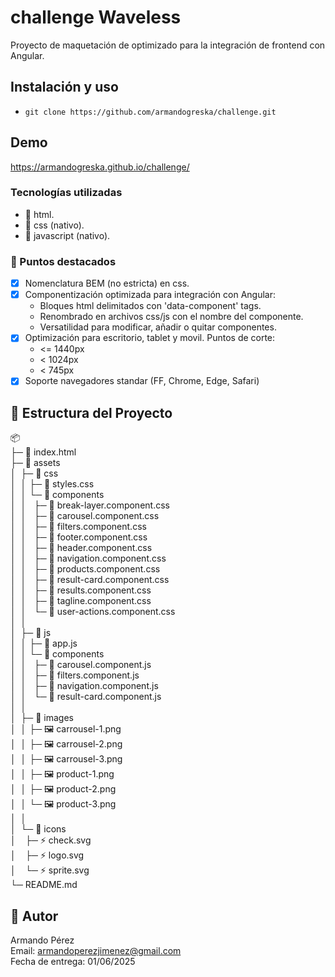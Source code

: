 # challenge Waveless

Proyecto de maquetación de optimizado para la integración de frontend con Angular.

## Instalación y uso

- `git clone https://github.com/armandogreska/challenge.git`

## Demo

https://armandogreska.github.io/challenge/

### Tecnologías utilizadas

- 📄 html.
- 🎨 css (nativo).
- 📜 javascript (nativo).

### 🌟 Puntos destacados

- [x] Nomenclatura BEM (no estricta) en css.
- [x] Componentización optimizada para integración con Angular:
  - Bloques html delimitados con 'data-component' tags.
  - Renombrado en archivos css/js con el nombre del componente.
  - Versatilidad para modificar, añadir o quitar componentes.
- [x] Optimización para escritorio, tablet y movil. Puntos de corte:
  - <= 1440px
  - < 1024px
  - < 745px
- [x] Soporte navegadores standar (FF, Chrome, Edge, Safari)

## 🌳 Estructura del Proyecto

📦 <root>  
├─ 📄 index.html  
├─ 📂 assets  
│   ├─ 📂 css  
│   │  ├─ 🎨 styles.css  
│   │  └─ 📂 components  
│   │     ├─ 🎨 break-layer.component.css  
│   │     ├─ 🎨 carousel.component.css  
│   │     ├─ 🎨 filters.component.css  
│   │     ├─ 🎨 footer.component.css  
│   │     ├─ 🎨 header.component.css  
│   │     ├─ 🎨 navigation.component.css  
│   │     ├─ 🎨 products.component.css  
│   │     ├─ 🎨 result-card.component.css  
│   │     ├─ 🎨 results.component.css  
│   │     ├─ 🎨 tagline.component.css  
│   │     └─ 🎨 user-actions.component.css  
│   │  
│   ├─ 📂 js  
│   │  ├─ 📜 app.js  
│   │  └─ 📂 components  
│   │     ├─ 📜 carousel.component.js  
│   │     ├─ 📜 filters.component.js  
│   │     ├─ 📜 navigation.component.js  
│   │     └─ 📜 result-card.component.js  
│   │  
│   ├─ 📂 images  
│   │  ├─ 🖼️ carrousel-1.png  
│   │  ├─ 🖼️ carrousel-2.png  
│   │  ├─ 🖼️ carrousel-3.png  
│   │  ├─ 🖼️ product-1.png  
│   │  ├─ 🖼️ product-2.png  
│   │  └─ 🖼️ product-3.png  
│   │  
│   └─ 📂 icons  
│      ├─ ⚡ check.svg  
│      ├─ ⚡ logo.svg  
│      └─ ⚡ sprite.svg  
└─ README.md

## 📩 Autor

Armando Pérez  
Email: armandoperezjimenez@gmail.com  
Fecha de entrega: 01/06/2025  

